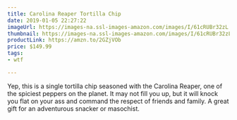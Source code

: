```yaml
---
title: Carolina Reaper Tortilla Chip
date: 2019-01-05 22:27:22
imageUrl: https://images-na.ssl-images-amazon.com/images/I/61cRUBr32zL._SX522_.jpg
thumbnail: https://images-na.ssl-images-amazon.com/images/I/61cRUBr32zL._SR600,315_.jpg
productLink: https://amzn.to/2GZjVOb
price: $149.99
tags:
- wtf

---
```


Yep, this is a single tortilla chip seasoned with the Carolina Reaper, one of the spiciest peppers on the planet. It may not fill you up, but it will knock you flat on your ass and command the respect of friends and family. A great gift for an adventurous snacker or masochist.